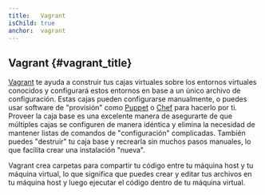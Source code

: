 ```yaml
---
title:   Vagrant
isChild: true
anchor:  vagrant
---
```


## Vagrant {#vagrant_title}

[Vagrant] te ayuda a construir tus cajas virtuales sobre los entornos virtuales conocidos y configurará estos entornos en base a un único archivo de configuración. Estas cajas pueden configurarse manualmente, o puedes usar software de "provisión" como [Puppet] o [Chef] para hacerlo por ti. Proveer la caja base es una excelente manera de asegurarte de que múltiples cajas se configuren de manera idéntica y elimina la necesidad de mantener listas de comandos de "configuración" complicadas. También puedes "destruir" tu caja base y recrearla sin muchos pasos manuales, lo que facilita crear una instalación "nueva".

Vagrant crea carpetas para compartir tu código entre tu máquina host y tu máquina virtual, lo que significa que puedes crear y editar tus archivos en tu máquina host y luego ejecutar el código dentro de tu máquina virtual.


[Vagrant]: https://www.vagrantup.com/
[Puppet]: https://puppet.com/
[Chef]: https://www.chef.io/
